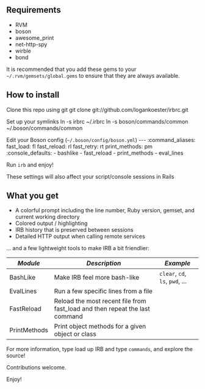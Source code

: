 ## Requirements

* RVM
* boson
* awesome_print
* net-http-spy
* wirble
* bond

It is recommended that you add these gems to your `~/.rvm/gemsets/global.gems` to ensure
that they are always available.

## How to install

Clone this repo using git
  	git clone git://github.com/logankoester/irbrc.git

Set up your symlinks
  	ln -s irbrc ~/.irbrc
    ln -s boson/commands/common ~/.boson/commands/common

Edit your Boson config (`~/.boson/config/boson.yml`)
    ---
    :command_aliases:
      fast_load: fl
      fast_reload: rl
      fast_retry: rt
      print_methods: pm
    :console_defaults:
      - bashlike
      - fast_reload
      - print_methods
      - eval_lines

Run `irb` and enjoy!

These settings will also affect your script/console sessions in Rails

## What you get
* A colorful prompt including the line number, Ruby version, gemset, and current working directory
* Colored output / highlighting
* IRB history that is preserved between sessions
* Detailed HTTP output when calling remote services

... and a few lightweight tools to make IRB a bit friendlier:

|*Module*|*Description*|*Example*|
|------|-----------|-------|
|BashLike|Make IRB feel more bash-like|`clear`, `cd`, `ls`, `pwd`, ...
|EvalLines|Run a few specific lines from a file
|FastReload|Reload the most recent file from fast_load and then repeat the last command
|PrintMethods|Print object methods for a given object or class

For more information, type load up IRB and type `commands`, and explore the source!

Contributions welcome.

Enjoy!
